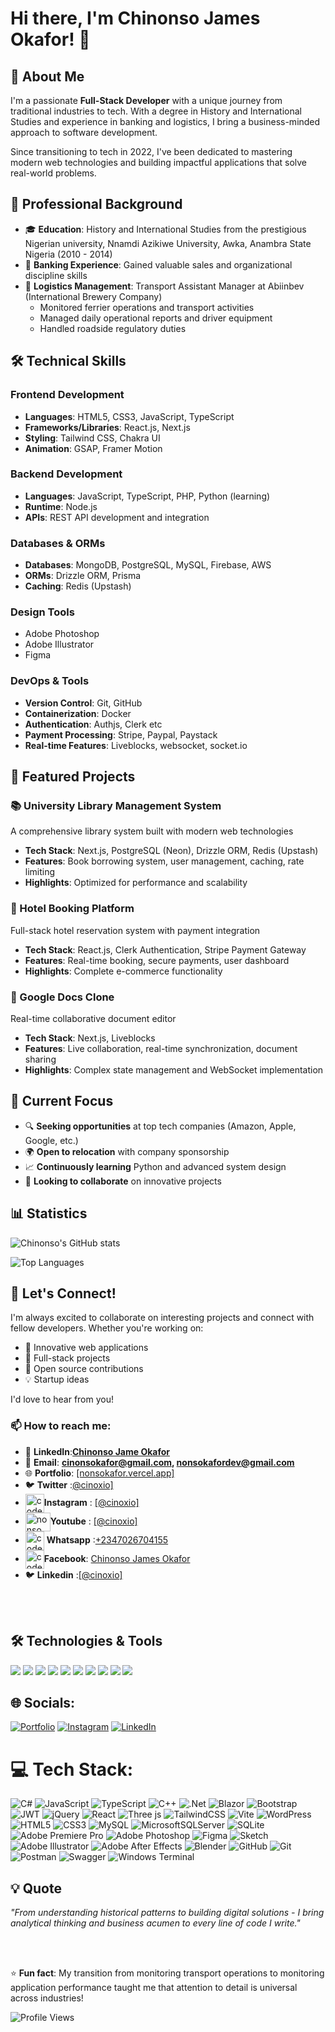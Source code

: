 # Hi there, I'm Chinonso James Okafor! 👋

## 🚀 About Me

I'm a passionate **Full-Stack Developer** with a unique journey from traditional industries to tech. With a degree in History and International Studies and experience in banking and logistics, I bring a business-minded approach to software development.

Since transitioning to tech in 2022, I've been dedicated to mastering modern web technologies and building impactful applications that solve real-world problems.

## 💼 Professional Background

- 🎓 **Education**: History and International Studies from the prestigious Nigerian university, Nnamdi Azikiwe University, Awka, Anambra State Nigeria (2010 - 2014)
- 🏦 **Banking Experience**: Gained valuable sales and organizational discipline skills
- 🚛 **Logistics Management**: Transport Assistant Manager at Abiinbev (International Brewery Company)
  - Monitored ferrier operations and transport activities
  - Managed daily operational reports and driver equipment
  - Handled roadside regulatory duties

## 🛠️ Technical Skills

### Frontend Development
- **Languages**: HTML5, CSS3, JavaScript, TypeScript
- **Frameworks/Libraries**: React.js, Next.js
- **Styling**: Tailwind CSS, Chakra UI
- **Animation**: GSAP, Framer Motion

### Backend Development
- **Languages**: JavaScript, TypeScript, PHP, Python (learning)
- **Runtime**: Node.js
- **APIs**: REST API development and integration


### Databases & ORMs
- **Databases**: MongoDB, PostgreSQL, MySQL, Firebase, AWS
- **ORMs**: Drizzle ORM, Prisma
- **Caching**: Redis (Upstash)

### Design Tools
- Adobe Photoshop
- Adobe Illustrator  
- Figma

### DevOps & Tools
- **Version Control**: Git, GitHub
- **Containerization**: Docker
- **Authentication**: Authjs, Clerk etc
- **Payment Processing**: Stripe, Paypal, Paystack
- **Real-time Features**: Liveblocks, websocket, socket.io

## 🌟 Featured Projects

### 📚 University Library Management System
A comprehensive library system built with modern web technologies
- **Tech Stack**: Next.js, PostgreSQL (Neon), Drizzle ORM, Redis (Upstash)
- **Features**: Book borrowing system, user management, caching, rate limiting
- **Highlights**: Optimized for performance and scalability

### 🏨 Hotel Booking Platform
Full-stack hotel reservation system with payment integration
- **Tech Stack**: React.js, Clerk Authentication, Stripe Payment Gateway
- **Features**: Real-time booking, secure payments, user dashboard
- **Highlights**: Complete e-commerce functionality

### 📝 Google Docs Clone
Real-time collaborative document editor
- **Tech Stack**: Next.js, Liveblocks
- **Features**: Live collaboration, real-time synchronization, document sharing
- **Highlights**: Complex state management and WebSocket implementation

## 🎯 Current Focus

- 🔍 **Seeking opportunities** at top tech companies (Amazon, Apple, Google, etc.)
- 🌍 **Open to relocation** with company sponsorship
- 📈 **Continuously learning** Python and advanced system design
- 🤝 **Looking to collaborate** on innovative projects


## 📊 Statistics
![Chinonso's GitHub stats](https://github-readme-stats.vercel.app/api?username=cinoxio&show_icons=true&theme=radical)

![Top Languages](https://github-readme-stats.vercel.app/api/top-langs/?username=cinoxio&layout=compact&theme=radical)

## 🤝 Let's Connect!

I'm always excited to collaborate on interesting projects and connect with fellow developers. Whether you're working on:

- 🚀 Innovative web applications
- 📱 Full-stack projects  
- 🔧 Open source contributions
- 💡 Startup ideas

I'd love to hear from you!


### 📫 How to reach me:
- 💼 **LinkedIn**:<a href="https://www.linkedin.com/in/cinoxio" target="blank">**Chinonso Jame Okafor**</a>
- 📧 **Email**: <a href="mailto:cinonsokafor@gmail.com">**cinonsokafor@gmail.com, nonsokafordev@gmail.com**</a>
- 🌐 **Portfolio**: <a href="https://www.nonsokafor.vercel.app" target="blank" rel="nofollow">[nonsokafor.vercel.app]</a>
- 🐦 **Twitter** :<a href="https://twitter.com/cinoxio" target="blank" rel="nofollow">@cinoxio]</a>
- <img align="center" src="https://github.com/rahuldkjain/github-profile-readme-generator/blob/master/src/images/icons/Social/instagram.svg" alt="code.bucks" height="30" width="30" />**Instagram** : <a href="https://instagram.com/cinoxio" target="blank" rel="nofollow">[@cinoxio]</a>
- <img align="center" src="https://github.com/rahuldkjain/github-profile-readme-generator/blob/master/src/images/icons/Social/youtube.svg" alt="nonso" height="30" width="40" />**Youtube** : <a href="https://www.youtube.com/c/cinoxio" target="blank" rel="nofollow">[@cinoxio]</a>
- <img align="center" src="https://github.com/rahuldkjain/github-profile-readme-generator/blob/master/src/images/icons/Social/whatsapp.svg" alt="code.bucks" height="30" width="30" /> **Whatsapp** :<a href="https://wa.me/+2347026704155">+2347026704155</a>
- <img align="center" src="https://github.com/rahuldkjain/github-profile-readme-generator/blob/master/src/images/icons/Social/facebook.svg" alt="codebucks27" height="30" width="30" />**Facebook**: <a href="https://fb.com/chinonso-okafor" target="blank" rel="nofollow">Chinonso James Okafor</a>
- 🐦 **Linkedin** :<a href="https://www.linkedin.com/in/cinoxio" target="blank" rel="nofollow">[@cinoxio]</a>

</br>
</br>

## 🛠️ Technologies & Tools

![](https://img.shields.io/badge/Code-JavaScript-informational?style=flat&color=informational&logo=javascript)
![](https://img.shields.io/badge/Code-React-informational?style=flat&color=informational&logo=react)
![](https://img.shields.io/badge/Code-TypeScript-informational?style=flat&color=informational)
![](https://img.shields.io/badge/Code-Vue-informational?style=flat&color=informational&logo=vue.js)
![](https://img.shields.io/badge/Code-EcmaScript-informational?style=flat&color=informational)
![](https://img.shields.io/badge/Code-Node-informational?style=flat&color=informational&logo=node.js)
![](https://img.shields.io/badge/Tool-Webpack-informational?style=flat&color=warning&logo=webpack)
![](https://img.shields.io/badge/Tool-Jest-informational?style=flat&color=warning&logo=jest)
![](https://img.shields.io/badge/Tool-SCSS-informational?style=flat&color=warning&logo=sass)
![](https://img.shields.io/badge/Tool-Docker-informational?style=flat&color=warning&logo=docker)



## 🌐 Socials:
[![Portfolio](https://img.shields.io/badge/My_Portfolio_Website-8A2BE2?style=flat&logo=counterstrike&logoColor=white&logoSize=auto)](https://alisanatii.ir/)
[![Instagram](https://img.shields.io/badge/Instagram-%23E4405F.svg?logo=Instagram&logoColor=white)](https://www.instagram.com/ali.sanatidev/reels/) 
[![LinkedIn](https://img.shields.io/badge/LinkedIn-%230077B5.svg?logo=linkedin&logoColor=white)](https://www.linkedin.com/in/ali-sanati/) 
# 💻 Tech Stack:
![C#](https://img.shields.io/badge/c%23-%23239120.svg?style=for-the-badge&logo=csharp&logoColor=white) ![JavaScript](https://img.shields.io/badge/javascript-%23323330.svg?style=for-the-badge&logo=javascript&logoColor=%23F7DF1E) ![TypeScript](https://img.shields.io/badge/typescript-%23007ACC.svg?style=for-the-badge&logo=typescript&logoColor=white) ![C++](https://img.shields.io/badge/c++-%2300599C.svg?style=for-the-badge&logo=c%2B%2B&logoColor=white) ![.Net](https://img.shields.io/badge/.NET-5C2D91?style=for-the-badge&logo=.net&logoColor=white) ![Blazor](https://img.shields.io/badge/blazor-%235C2D91.svg?style=for-the-badge&logo=blazor&logoColor=white) ![Bootstrap](https://img.shields.io/badge/bootstrap-%238511FA.svg?style=for-the-badge&logo=bootstrap&logoColor=white) ![JWT](https://img.shields.io/badge/JWT-black?style=for-the-badge&logo=JSON%20web%20tokens) ![jQuery](https://img.shields.io/badge/jquery-%230769AD.svg?style=for-the-badge&logo=jquery&logoColor=white) ![React](https://img.shields.io/badge/react-%2320232a.svg?style=for-the-badge&logo=react&logoColor=%2361DAFB) ![Three js](https://img.shields.io/badge/threejs-black?style=for-the-badge&logo=three.js&logoColor=white) ![TailwindCSS](https://img.shields.io/badge/tailwindcss-%2338B2AC.svg?style=for-the-badge&logo=tailwind-css&logoColor=white) ![Vite](https://img.shields.io/badge/vite-%23646CFF.svg?style=for-the-badge&logo=vite&logoColor=white) ![WordPress](https://img.shields.io/badge/WordPress-%23117AC9.svg?style=for-the-badge&logo=WordPress&logoColor=white) ![HTML5](https://img.shields.io/badge/html5-%23E34F26.svg?style=for-the-badge&logo=html5&logoColor=white) ![CSS3](https://img.shields.io/badge/css3-%231572B6.svg?style=for-the-badge&logo=css3&logoColor=white) ![MySQL](https://img.shields.io/badge/mysql-4479A1.svg?style=for-the-badge&logo=mysql&logoColor=white) ![MicrosoftSQLServer](https://img.shields.io/badge/Microsoft%20SQL%20Server-CC2927?style=for-the-badge&logo=microsoft%20sql%20server&logoColor=white) ![SQLite](https://img.shields.io/badge/sqlite-%2307405e.svg?style=for-the-badge&logo=sqlite&logoColor=white) ![Adobe Premiere Pro](https://img.shields.io/badge/Adobe%20Premiere%20Pro-9999FF.svg?style=for-the-badge&logo=Adobe%20Premiere%20Pro&logoColor=white) ![Adobe Photoshop](https://img.shields.io/badge/adobe%20photoshop-%2331A8FF.svg?style=for-the-badge&logo=adobe%20photoshop&logoColor=white) ![Figma](https://img.shields.io/badge/figma-%23F24E1E.svg?style=for-the-badge&logo=figma&logoColor=white) ![Sketch](https://img.shields.io/badge/Sketch-FFB387?style=for-the-badge&logo=sketch&logoColor=black) ![Adobe Illustrator](https://img.shields.io/badge/adobe%20illustrator-%23FF9A00.svg?style=for-the-badge&logo=adobe%20illustrator&logoColor=white) ![Adobe After Effects](https://img.shields.io/badge/Adobe%20After%20Effects-9999FF.svg?style=for-the-badge&logo=Adobe%20After%20Effects&logoColor=white) ![Blender](https://img.shields.io/badge/blender-%23F5792A.svg?style=for-the-badge&logo=blender&logoColor=white) ![GitHub](https://img.shields.io/badge/github-%23121011.svg?style=for-the-badge&logo=github&logoColor=white) ![Git](https://img.shields.io/badge/git-%23F05033.svg?style=for-the-badge&logo=git&logoColor=white) ![Postman](https://img.shields.io/badge/Postman-FF6C37?style=for-the-badge&logo=postman&logoColor=white) ![Swagger](https://img.shields.io/badge/-Swagger-%23Clojure?style=for-the-badge&logo=swagger&logoColor=white) ![Windows Terminal](https://img.shields.io/badge/Windows%20Terminal-%234D4D4D.svg?style=for-the-badge&logo=windows-terminal&logoColor=white)
<!---
📊 GitHub Stats:
![](https://github-readme-stats.vercel.app/api?username=Ali-Sanati&theme=dark&hide_border=true&include_all_commits=true&count_private=true)<br/>
![](https://github-readme-streak-stats.herokuapp.com/?user=Ali-Sanati&theme=dark&hide_border=true)<br/>
![](https://github-readme-stats.vercel.app/api/top-langs/?username=Ali-Sanati&theme=dark&hide_border=true&include_all_commits=true&count_private=true&layout=compact)
-->



## 💡 Quote

*"From understanding historical patterns to building digital solutions - I bring analytical thinking and business acumen to every line of code I write."*

</br>
</br>

⭐️ **Fun fact**: My transition from monitoring transport operations to monitoring application performance taught me that attention to detail is universal across industries!

![Profile Views](https://komarev.com/ghpvc/?username=cinoxio&color=brightgreen)

